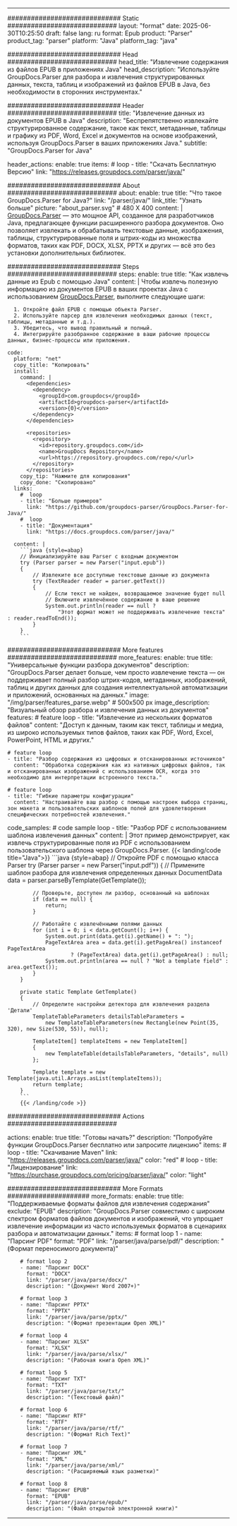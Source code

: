 


---
############################# Static ############################
layout: "format"
date:  2025-06-30T10:25:50
draft: false
lang: ru
format: Epub
product: "Parser"
product_tag: "parser"
platform: "Java"
platform_tag: "java"

############################# Head ############################
head_title: "Извлечение содержания из файлов EPUB в приложениях Java"
head_description: "Используйте GroupDocs.Parser для разбора и извлечения структурированных данных, текста, таблиц и изображений из файлов EPUB в Java, без необходимости в сторонних инструментах."

############################# Header ############################
title: "Извлечение данных из документов EPUB в Java" 
description: "Беспрепятственно извлекайте структурированное содержание, такое как текст, метаданные, таблицы и графику из PDF, Word, Excel и документов на основе изображений, используя GroupDocs.Parser в ваших приложениях Java."
subtitle: "GroupDocs.Parser for Java" 

header_actions:
  enable: true
  items:
    #  loop
    - title: "Скачать Бесплатную Версию"
      link: "https://releases.groupdocs.com/parser/java/"
      
############################# About ############################
about:
    enable: true
    title: "Что такое GroupDocs.Parser for Java?"
    link: "/parser/java/"
    link_title: "Узнать больше"
    picture: "about_parser.svg" # 480 X 400
    content: |
       [GroupDocs.Parser](/parser/java/) — это мощное API, созданное для разработчиков Java, предлагающее функции расширенного разбора документов. Оно позволяет извлекать и обрабатывать текстовые данные, изображения, таблицы, структурированные поля и штрих-коды из множества форматов, таких как PDF, DOCX, XLSX, PPTX и других — всё это без установки дополнительных библиотек.

############################# Steps ############################
steps:
    enable: true
    title: "Как извлечь данные из Epub с помощью Java"
    content: |
      Чтобы извлечь полезную информацию из документов EPUB в ваших проектах Java с использованием [GroupDocs.Parser](/parser/java/), выполните следующие шаги:
      
      1. Откройте файл EPUB с помощью объекта Parser.
      2. Используйте парсер для извлечения необходимых данных (текст, таблицы, метаданные и т.д.).
      3. Убедитесь, что вывод правильный и полный.
      4. Интегрируйте разобранное содержание в ваши рабочие процессы данных, бизнес-процессы или приложения.
   
    code:
      platform: "net"
      copy_title: "Копировать"
      install:
        command: |
          <dependencies>
            <dependency>
              <groupId>com.groupdocs</groupId>
              <artifactId>groupdocs-parser</artifactId>
              <version>{0}</version>
            </dependency>
          </dependencies>

          <repositories>
            <repository>
              <id>repository.groupdocs.com</id>
              <name>GroupDocs Repository</name>
              <url>https://repository.groupdocs.com/repo/</url>
            </repository>
          </repositories>
        copy_tip: "Нажмите для копирования"
        copy_done: "Скопировано"
      links:
        #  loop
        - title: "Больше примеров"
          link: "https://github.com/groupdocs-parser/GroupDocs.Parser-for-Java/"
        #  loop
        - title: "Документация"
          link: "https://docs.groupdocs.com/parser/java/"
          
      content: |
        ```java {style=abap}
        // Инициализируйте ваш Parser с входным документом
        try (Parser parser = new Parser("input.epub"))
        {
            // Извлеките все доступные текстовые данные из документа
            try (TextReader reader = parser.getText())
            {
                // Если текст не найден, возвращаемое значение будет null
                // Включите извлечённое содержание в ваше решение
                System.out.println(reader == null ? 
                    "Этот формат может не поддерживать извлечение текста" : reader.readToEnd());
            }
        }
        ```            

############################# More features ############################
more_features:
  enable: true
  title: "Универсальные функции разбора документов"
  description: "GroupDocs.Parser делает больше, чем просто извлечение текста — он поддерживает полный разбор штрих-кодов, метаданных, изображений, таблиц и других данных для создания интеллектуальной автоматизации и приложений, основанных на данных."
  image: "/img/parser/features_parse.webp" # 500x500 px
  image_description: "Визуальный обзор разбора и извлечения данных из документов"
  features:
    # feature loop
    - title: "Извлечение из нескольких форматов файлов"
      content: "Доступ к данным, таким как текст, таблицы и медиа, из широко используемых типов файлов, таких как PDF, Word, Excel, PowerPoint, HTML и других."

    # feature loop
    - title: "Разбор содержания из цифровых и отсканированных источников"
      content: "Обработка содержания как из нативных цифровых файлов, так и отсканированных изображений с использованием OCR, когда это необходимо для интерпретации встроенного текста."

    # feature loop
    - title: "Гибкие параметры конфигурации"
      content: "Настраивайте ваш разбор с помощью настроек выбора страниц, зон макета и пользовательских шаблонов полей для удовлетворения специфических потребностей извлечения."
      
  code_samples:
    # code sample loop
    - title: "Разбор PDF с использованием шаблона извлечения данных"
      content: |
        Этот пример демонстрирует, как извлечь структурированные поля из PDF с использованием пользовательского шаблона через GroupDocs.Parser.
        {{< landing/code title="Java">}}
        ```java {style=abap}
        //  Откройте PDF с помощью класса Parser
        try (Parser parser = new Parser("input.pdf"))
        {
            // Примените шаблон разбора для извлечения определенных данных
            DocumentData data = parser.parseByTemplate(GetTemplate());

            // Проверьте, доступен ли разбор, основанный на шаблонах
            if (data == null) {
                return;
            }

            // Работайте с извлечёнными полями данных
            for (int i = 0; i < data.getCount(); i++) {
                System.out.print(data.get(i).getName() + ": ");
                PageTextArea area = data.get(i).getPageArea() instanceof PageTextArea
                        ? (PageTextArea) data.get(i).getPageArea() : null;
                System.out.println(area == null ? "Not a template field" : area.getText());
            }
        }

        private static Template GetTemplate()
        {
            // Определите настройки детектора для извлечения раздела 'Детали'
            TemplateTableParameters detailsTableParameters = 
                new TemplateTableParameters(new Rectangle(new Point(35, 320), new Size(530, 55)), null);

            TemplateItem[] templateItems = new TemplateItem[]
            {
                new TemplateTable(detailsTableParameters, "details", null)
            };

            Template template = new Template(java.util.Arrays.asList(templateItems));
            return template;
        }
        ```
        {{< /landing/code >}}


############################# Actions ############################

actions:
  enable: true
  title: "Готовы начать?"
  description: "Попробуйте функции GroupDocs.Parser бесплатно или запросите лицензию"
  items:
    #  loop
    - title: "Скачивание Maven"
      link: "https://releases.groupdocs.com/parser/java/"
      color: "red"
        #  loop
    - title: "Лицензирование"
      link: "https://purchase.groupdocs.com/pricing/parser/java/"
      color: "light"


############################# More Formats #####################
more_formats:
    enable: true
    title: "Поддерживаемые форматы файлов для извлечения содержания"
    exclude: "EPUB"
    description: "GroupDocs.Parser совместимо с широким спектром форматов файлов документов и изображений, что упрощает извлечение информации из часто используемых форматов в сценариях разбора и автоматизации данных."
    items: 
        # format loop 1
        - name: "Парсинг PDF"
          format: "PDF"
          link: "/parser/java/parse/pdf/"
          description: "(Формат переносимого документа)"
          
        # format loop 2
        - name: "Парсинг DOCX"
          format: "DOCX"
          link: "/parser/java/parse/docx/"
          description: "(Документ Word 2007+)"
          
        # format loop 3
        - name: "Парсинг PPTX"
          format: "PPTX"
          link: "/parser/java/parse/pptx/"
          description: "(Формат презентации Open XML)"
          
        # format loop 4
        - name: "Парсинг XLSX"
          format: "XLSX"
          link: "/parser/java/parse/xlsx/"
          description: "(Рабочая книга Open XML)"
          
        # format loop 5
        - name: "Парсинг TXT"
          format: "TXT"
          link: "/parser/java/parse/txt/"
          description: "(Текстовый файл)"
          
        # format loop 6
        - name: "Парсинг RTF"
          format: "RTF"
          link: "/parser/java/parse/rtf/"
          description: "(Формат Rich Text)"
          
        # format loop 7
        - name: "Парсинг XML"
          format: "XML"
          link: "/parser/java/parse/xml/"
          description: "(Расширяемый язык разметки)"
          
        # format loop 8
        - name: "Парсинг EPUB"
          format: "EPUB"
          link: "/parser/java/parse/epub/"
          description: "(Файл открытой электронной книги)"
         
          

---